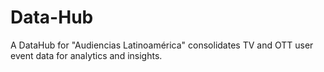 # Data-Hub
A DataHub for "Audiencias Latinoamérica" consolidates TV and OTT user event data for analytics and insights.
